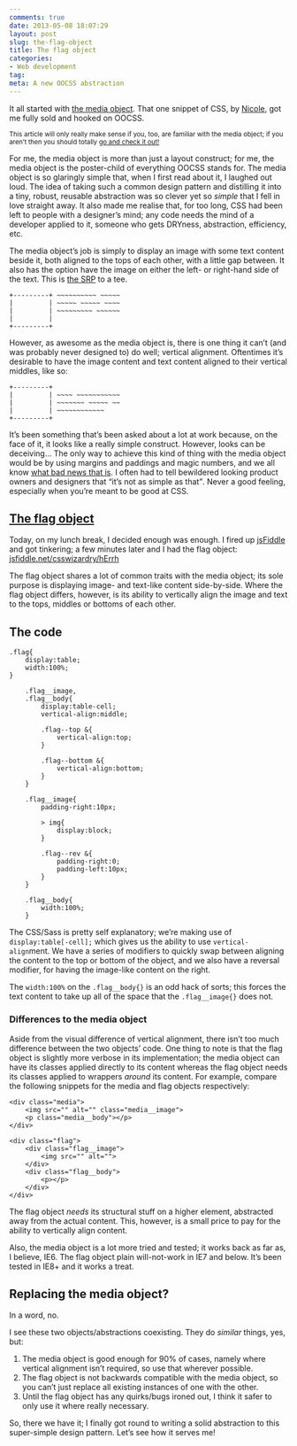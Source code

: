 ```yaml
---
comments: true
date: 2013-05-08 18:07:29
layout: post
slug: the-flag-object
title: The flag object
categories:
- Web development
tag:
meta: A new OOCSS abstraction
---
```


It all started with [the media object](http://www.stubbornella.org/content/2010/06/25/the-media-object-saves-hundreds-of-lines-of-code/).
That one snippet of CSS, by [Nicole](https://twitter.com/stubbornella), got me
fully sold and hooked on OOCSS.

<small>This article will only really make sense if you, too, are familiar with the
media object; if you aren’t then you should totally
[go and check it out!](http://www.stubbornella.org/content/2010/06/25/the-media-object-saves-hundreds-of-lines-of-code/)</small>

For me, the media object is more than just a layout construct; for me, the media
object is the poster-child of everything OOCSS stands for. The media object is
so glaringly simple that, when I first read about it, I laughed out loud. The
idea of taking such a common design pattern and distilling it into a tiny,
robust, reusable abstraction was so clever yet so _simple_ that I fell in love
straight away. It also made me realise that, for too long, CSS had been left to
people with a designer’s mind; any code needs the mind of a developer applied to
it, someone who gets DRYness, abstraction, efficiency, etc.

The media object’s job is simply to display an image with some text content
beside it, both aligned to the tops of each other, with a little gap between. It
also has the option have the image on either the left- or right-hand side of the
text. This is [the SRP](http://csswizardry.com/2012/04/the-single-responsibility-principle-applied-to-css/)
to a tee.

    +---------+ ~~~~~~~~~~ ~~~~~
    |         | ~~~~~ ~~~~~ ~~~~
    |         | ~~~~~~~~~ ~~~~~~
    |         |
    +---------+

However, as awesome as the media object is, there is one thing it can’t (and was
probably never designed to) do well; vertical alignment. Oftentimes it’s
desirable to have the image content and text content aligned to their vertical
middles, like so:

    +---------+
    |         | ~~~~ ~~~~~~~~~~~
    |         | ~~~~~~~ ~~~~~ ~~
    |         | ~~~~~~~~~~~~
    +---------+

It’s been something that’s been asked about a lot at work because, on the face
of it, it looks like a really simple construct. However, looks can be deceiving…
The only way to achieve this kind of thing with the media object would be by
using margins and paddings and magic numbers, and we all know
[what bad news that is](http://csswizardry.com/2012/11/code-smells-in-css/).  I
often had to tell bewildered looking product owners and designers that <q>it’s
not as simple as that</q>. Never a good feeling, especially when you’re meant to
be good at CSS.

## [The flag object](http://jsfiddle.net/csswizardry/hErrh/)

Today, on my lunch break, I decided enough was enough. I fired up
[jsFiddle](http://jsfiddle.net/) and got tinkering; a few minutes later and I
had the flag object: [jsfiddle.net/csswizardry/hErrh](http://jsfiddle.net/csswizardry/hErrh/)

The flag object shares a lot of common traits with the media object; its sole
purpose is displaying image- and text-like content side-by-side. Where the flag
object differs, however, is its ability to vertically align the image and text
to the tops, middles or bottoms of each other.

## The code

    .flag{
        display:table;
        width:100%;
    }

        .flag__image,
        .flag__body{
            display:table-cell;
            vertical-align:middle;

            .flag--top &{
                vertical-align:top;
            }

            .flag--bottom &{
                vertical-align:bottom;
            }
        }

        .flag__image{
            padding-right:10px;

            > img{
                display:block;
            }

            .flag--rev &{
                padding-right:0;
                padding-left:10px;
            }
        }

        .flag__body{
            width:100%;
        }

The CSS/Sass is pretty self explanatory; we’re making use of `display:table[-cell];`
which gives us the ability to use `vertical-align`ment. We have a series of
modifiers to quickly swap between aligning the content to the top or bottom of
the object, and we also have a reversal modifier, for having the image-like
content on the right.

The `width:100%` on the `.flag__body{}` is an odd hack of sorts; this forces the
text content to take up all of the space that the `.flag__image{}` does not.

### Differences to the media object

Aside from the visual difference of vertical alignment, there isn’t too much
difference between the two objects’ code. One thing to note is that the flag
object is slightly more verbose in its implementation; the media object can
have its classes applied directly to its content whereas the flag object needs
its classes applied to wrappers _around_ its content. For example, compare the
following snippets for the media and flag objects respectively:

    <div class="media">
        <img src="" alt="" class="media__image">
        <p class="media__body"></p>
    </div>

    <div class="flag">
        <div class="flag__image">
            <img src="" alt="">
        </div>
        <div class="flag__body">
            <p></p>
        </div>
    </div>

The flag object _needs_ its structural stuff on a higher element, abstracted
away from the actual content. This, however, is a small price to pay for the
ability to vertically align content.

Also, the media object is a lot more tried and tested; it works back as far as,
I believe, IE6. The flag object plain will-not-work in IE7 and below. It’s been
tested in IE8+ and it works a treat.

## Replacing the media object?

In a word, no.

I see these two objects/abstractions coexisting. They do _similar_ things, yes,
but:

1. The media object is good enough for 90% of cases, namely where vertical
   alignment isn’t required, so use that wherever possible.
2. The flag object is not backwards compatible with the media object, so you
   can’t just replace all existing instances of one with the other.
3. Until the flag object has any quirks/bugs ironed out, I think it safer to
   only use it where really necessary.

So, there we have it; I finally got round to writing a solid abstraction to
this super-simple design pattern. Let’s see how it serves me!
